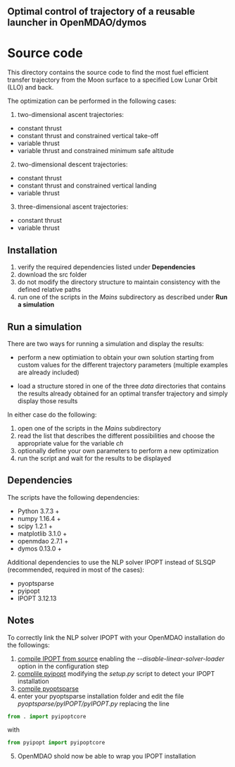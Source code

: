 ## Optimal control of trajectory of a reusable launcher in OpenMDAO/dymos

# Source code

This directory contains the source code to find the most fuel efficient transfer trajectory from the Moon surface to a specified Low Lunar Orbit (LLO) and back.

The optimization can be performed in the following cases:

1. two-dimensional ascent trajectories:
  - constant thrust
  - constant thrust and constrained vertical take-off
  - variable thrust
  - variable thrust and constrained minimum safe altitude
  
2. two-dimensional descent trajectories:
  - constant thrust
  - constant thrust and constrained vertical landing
  - variable thrust

3. three-dimensional ascent trajectories:
  - constant thrust
  - variable thrust

## Installation

1. verify the required dependencies listed under **Dependencies**
2. download the src folder
3. do not modify the directory structure to maintain consistency with the defined relative paths
4. run one of the scripts in the *Mains* subdirectory as described under **Run a simulation**

## Run a simulation

There are two ways for running a simulation and display the results:

* perform a new optimiation to obtain your own solution starting from custom values for the different trajectory parameters (multiple examples are already included)

* load a structure stored in one of the three *data* directories that contains the results already obtained for an optimal transfer trajectory and simply display those results

In either case do the following:

1. open one of the scripts in the *Mains* subdirectory
2. read the list that describes the different possibilities and choose the appropriate value for the variable *ch*
3. optionally define your own parameters to perform a new optimization
4. run the script and wait for the results to be displayed

## Dependencies

The scripts have the following dependencies:

* Python 3.7.3 +
* numpy 1.16.4 +
* scipy 1.2.1 +
* matplotlib 3.1.0 +
* openmdao 2.7.1 +
* dymos 0.13.0 +

Additional dependencies to use the NLP solver IPOPT instead of SLSQP (recommended, required in most of the cases):

* pyoptsparse
* pyipopt
* IPOPT 3.12.13

## Notes

To correctly link the NLP solver IPOPT with your OpenMDAO installation do the followings:

1. [compile IPOPT from source](https://coin-or.github.io/Ipopt/INSTALL.html) enabling the *--disable-linear-solver-loader* option in the configuration step
2. [complile pyipopt](https://github.com/xuy/pyipopt) modifying the *setup.py* script to detect your IPOPT installation
3. [compile pyoptsparse](https://github.com/mdolab/pyoptsparse)
4. enter your pyoptsparse installation folder and edit the file *pyoptsparse/pyIPOPT/pyIPOPT.py* replacing the line
```python
from . import pyipoptcore
```
with
```python
from pyipopt import pyipoptcore
```
5. OpenMDAO shold now be able to wrap you IPOPT installation

